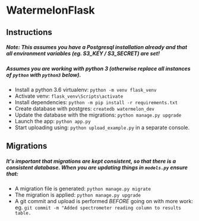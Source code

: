 # WatermelonFlask

## Instructions

##### Note: This assumes you have a Postgresql installation already and that all environment variables (eg. S3_KEY / S3_SECRET) are set!
##### Assumes you are working with python 3 (otherwise replace all instances of `python` with `python3` below).

* Install a python 3.6 virtualenv: `python -m venv flask_venv`
* Activate venv: `flask_venv\Scripts\activate`
* Install dependencies: `python -m pip install -r requirements.txt`
* Create database with postgres: `createdb watermelon_dev`
* Update the database with the migrations: `python manage.py upgrade`
* Launch the app: `python app.py`
* Start uploading using: `python upload_example.py` in a separate console.

## Migrations
##### It's important that migrations are kept consistent, so that there is a consistent database. When you are updating things in `models.py` ensure that:
* A migration file is generated: `python manage.py migrate`
* The migration is applied: `python manage.py upgrade`
* A git commit and upload is performed *BEFORE* going on with more work: eg. `git commit -m "Added spectrometer reading column to results table.`

